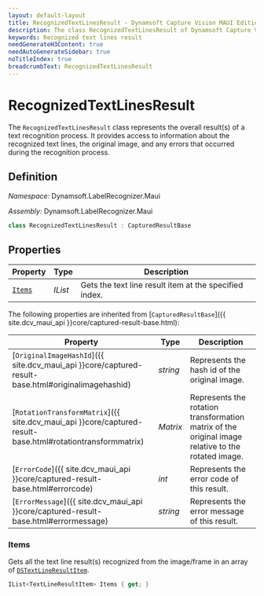 ```yaml
---
layout: default-layout
title: RecognizedTextLinesResult - Dynamsoft Capture Vision MAUI Edition
description: The class RecognizedTextLinesResult of Dynamsoft Capture Vision MAUI edition represents the result of a text recognition process.
keywords: Recognized text lines result
needGenerateH3Content: true
needAutoGenerateSidebar: true
noTitleIndex: true
breadcrumbText: RecognizedTextLinesResult
---
```


# RecognizedTextLinesResult

The `RecognizedTextLinesResult` class represents the overall result(s) of a text recognition process. It provides access to information about the recognized text lines, the original image, and any errors that occurred during the recognition process.

## Definition

*Namespace:* Dynamsoft.LabelRecognizer.Maui

*Assembly:* Dynamsoft.LabelRecognizer.Maui

```csharp
class RecognizedTextLinesResult : CapturedResultBase
```

## Properties

| Property | Type | Description |
| -------- | ---- | ----------- |
| [`Items`](#items) | *IList<TextLineResultItem>* | Gets the text line result item at the specified index. |

The following properties are inherited from [`CapturedResultBase`]({{ site.dcv_maui_api }}core/captured-result-base.html):

| Property | Type | Description |
| -------- | ---- | ----------- |
| [`OriginalImageHashId`]({{ site.dcv_maui_api }}core/captured-result-base.html#originalimagehashid) | *string* | Represents the hash id of the original image. |
| [`RotationTransformMatrix`]({{ site.dcv_maui_api }}core/captured-result-base.html#rotationtransformmatrix) | *Matrix* | Represents the rotation transformation matrix of the original image relative to the rotated image. |
| [`ErrorCode`]({{ site.dcv_maui_api }}core/captured-result-base.html#errorcode) | *int* | Represents the error code of this result. |
| [`ErrorMessage`]({{ site.dcv_maui_api }}core/captured-result-base.html#errormessage) | *string* | Represents the error message of this result. |

### Items

Gets all the text line result(s) recognized from the image/frame in an array of [`DSTextLineResultItem`](text-line-result-item.md).

```csharp
IList<TextLineResultItem> Items { get; }
```
